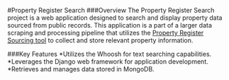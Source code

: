 #Property Register Search
###Overview
The Property Register Search project is a web application designed to search and display property data sourced from public records. This application is a part of a larger data scraping and processing pipeline that utilizes the [Property Register Sourcing tool](https://github.com/przemyslawniedziela98/property-register-sourcing) to collect and store relevant property information.


###Key Features
*Utilizes the Whoosh for text searching capabilities.
*Leverages the Django web framework for application development.
*Retrieves and manages data stored in MongoDB.